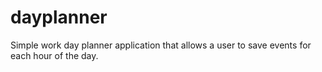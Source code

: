 # dayplanner
Simple work day planner application that allows a user to save events for each hour of the day.
